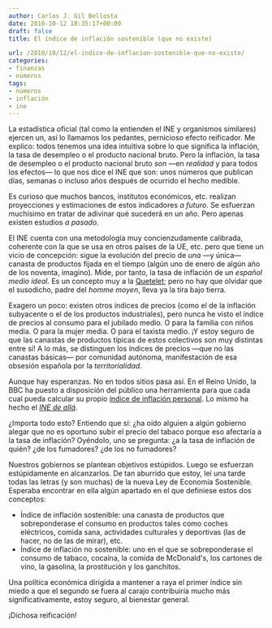 ```yaml
---
author: Carlos J. Gil Bellosta
date: 2010-10-12 18:35:17+00:00
draft: false
title: El índice de inflación sostenible (que no existe)

url: /2010/10/12/el-indice-de-inflacion-sostenible-que-no-existe/
categories:
- finanzas
- números
tags:
- números
- inflación
- ine
---
```


La estadística oficial (tal como la entienden el INE y organismos similares) ejercen un, así lo llamamos los pedantes, pernicioso efecto reificador. Me explico: todos tenemos una idea intuitiva sobre lo que significa la inflación, la tasa de desempleo o el producto nacional bruto. Pero la inflación, la tasa de desempleo o el producto nacional bruto _son_ —en _realidad_ y para todos los efectos— lo que nos dice el INE que son: unos números que publican días, semanas o incluso años después de ocurrido el hecho medible.

Es curioso que muchos bancos, institutos económicos, etc. realizan proyecciones y estimaciones de estos indicadores _a futuro_. Se esfuerzan muchísimo en tratar de adivinar qué sucederá en un año. Pero apenas existen estudios _a pasado_.

El INE cuenta con una metodología muy concienzudamente calibrada, coherente con la que se usa en otros países de la UE, etc. pero que tiene un vicio de concepción: sigue la evolución del precio de _una_ —y única—canasta de productos fijada en el tiempo (algún uno de enero de algún año de los noventa, imagino). Mide, por tanto, la tasa de inflación de un _español medio ideal_. Es un concepto muy a la [Quetelet](http://es.wikipedia.org/wiki/Adolphe_Quetelet); pero no hay que olvidar que el susodicho, padre del _homme moyen_, lleva ya la tira bajo tierra.

Exagero un poco: existen otros índices de precios (como el de la inflación subyacente o el de los productos industriales), pero nunca he visto el índice de precios al consumo para el jubilado medio. O para la familia con niños media. O para la mujer media. O para el taxista medio. ¡Y estoy seguro de que las canastas de productos típicas de estos colectivos son muy distintas entre sí! A lo más, se distinguen los índices de precios —que no las canastas básicas— por comunidad autónoma, manifestación de esa obsesión española por la _territorialidad_.

Aunque hay esperanzas. No en todos sitios pasa así. En el Reino Unido, la BBC ha puesto a disposición del público una herramienta para que cada cual pueda calcular su propio [índice de inflación personal](http://news.bbc.co.uk/2/hi/business/7669072.stm). Lo mismo ha hecho el [_INE de allá_](http://www.statistics.gov.uk/pic/).

¿Importa todo esto? Entiendo que sí: ¿ha oído alguien a algún gobierno alegar que no es oportuno subir el precio del tabaco porque eso afectaría a la tasa de inflación? Oyéndolo, uno se pregunta: ¿a la tasa de inflación de quién? ¿de los fumadores? ¿de los no fumadores?

Nuestros gobiernos se plantean objetivos estúpidos. Luego se esfuerzan estúpidamente en alcanzarlos. De tan aburrido que estoy, leí una tarde todas las letras (y son muchas) de la nueva Ley de Economía Sostenible. Esperaba encontrar en ella algún apartado en el que definiese estos dos conceptos:

* Índice de inflación sostenible: una canasta de productos que sobreponderase el consumo en productos tales como coches eléctricos, comida sana, actividades culturales y deportivas (las de hacer, no de las de mirar), etc.
* Índice de inflación no sostenible: uno en el que se sobreponderase el consumo de tabaco, cocaína, la comida de McDonald's, los cartones de vino, la gasolina, la prostitución y los ganchitos.

Una política económica dirigida a mantener a raya el primer índice sin miedo a que el segundo se fuera al carajo contribuiría mucho más significativamente, estoy seguro, al bienestar general.

¡Dichosa reificación!
